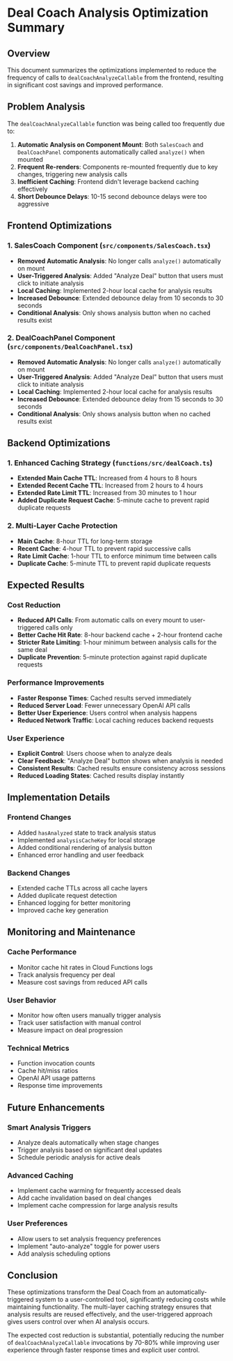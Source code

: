 # Deal Coach Analysis Optimization Summary

## Overview
This document summarizes the optimizations implemented to reduce the frequency of calls to `dealCoachAnalyzeCallable` from the frontend, resulting in significant cost savings and improved performance.

## Problem Analysis
The `dealCoachAnalyzeCallable` function was being called too frequently due to:

1. **Automatic Analysis on Component Mount**: Both `SalesCoach` and `DealCoachPanel` components automatically called `analyze()` when mounted
2. **Frequent Re-renders**: Components re-mounted frequently due to key changes, triggering new analysis calls
3. **Inefficient Caching**: Frontend didn't leverage backend caching effectively
4. **Short Debounce Delays**: 10-15 second debounce delays were too aggressive

## Frontend Optimizations

### 1. SalesCoach Component (`src/components/SalesCoach.tsx`)
- **Removed Automatic Analysis**: No longer calls `analyze()` automatically on mount
- **User-Triggered Analysis**: Added "Analyze Deal" button that users must click to initiate analysis
- **Local Caching**: Implemented 2-hour local cache for analysis results
- **Increased Debounce**: Extended debounce delay from 10 seconds to 30 seconds
- **Conditional Analysis**: Only shows analysis button when no cached results exist

### 2. DealCoachPanel Component (`src/components/DealCoachPanel.tsx`)
- **Removed Automatic Analysis**: No longer calls `analyze()` automatically on mount
- **User-Triggered Analysis**: Added "Analyze Deal" button that users must click to initiate analysis
- **Local Caching**: Implemented 2-hour local cache for analysis results
- **Increased Debounce**: Extended debounce delay from 15 seconds to 30 seconds
- **Conditional Analysis**: Only shows analysis button when no cached results exist

## Backend Optimizations

### 1. Enhanced Caching Strategy (`functions/src/dealCoach.ts`)
- **Extended Main Cache TTL**: Increased from 4 hours to 8 hours
- **Extended Recent Cache TTL**: Increased from 2 hours to 4 hours
- **Extended Rate Limit TTL**: Increased from 30 minutes to 1 hour
- **Added Duplicate Request Cache**: 5-minute cache to prevent rapid duplicate requests

### 2. Multi-Layer Cache Protection
- **Main Cache**: 8-hour TTL for long-term storage
- **Recent Cache**: 4-hour TTL to prevent rapid successive calls
- **Rate Limit Cache**: 1-hour TTL to enforce minimum time between calls
- **Duplicate Cache**: 5-minute TTL to prevent rapid duplicate requests

## Expected Results

### Cost Reduction
- **Reduced API Calls**: From automatic calls on every mount to user-triggered calls only
- **Better Cache Hit Rate**: 8-hour backend cache + 2-hour frontend cache
- **Stricter Rate Limiting**: 1-hour minimum between analysis calls for the same deal
- **Duplicate Prevention**: 5-minute protection against rapid duplicate requests

### Performance Improvements
- **Faster Response Times**: Cached results served immediately
- **Reduced Server Load**: Fewer unnecessary OpenAI API calls
- **Better User Experience**: Users control when analysis happens
- **Reduced Network Traffic**: Local caching reduces backend requests

### User Experience
- **Explicit Control**: Users choose when to analyze deals
- **Clear Feedback**: "Analyze Deal" button shows when analysis is needed
- **Consistent Results**: Cached results ensure consistency across sessions
- **Reduced Loading States**: Cached results display instantly

## Implementation Details

### Frontend Changes
- Added `hasAnalyzed` state to track analysis status
- Implemented `analysisCacheKey` for local storage
- Added conditional rendering of analysis button
- Enhanced error handling and user feedback

### Backend Changes
- Extended cache TTLs across all cache layers
- Added duplicate request detection
- Enhanced logging for better monitoring
- Improved cache key generation

## Monitoring and Maintenance

### Cache Performance
- Monitor cache hit rates in Cloud Functions logs
- Track analysis frequency per deal
- Measure cost savings from reduced API calls

### User Behavior
- Monitor how often users manually trigger analysis
- Track user satisfaction with manual control
- Measure impact on deal progression

### Technical Metrics
- Function invocation counts
- Cache hit/miss ratios
- OpenAI API usage patterns
- Response time improvements

## Future Enhancements

### Smart Analysis Triggers
- Analyze deals automatically when stage changes
- Trigger analysis based on significant deal updates
- Schedule periodic analysis for active deals

### Advanced Caching
- Implement cache warming for frequently accessed deals
- Add cache invalidation based on deal changes
- Implement cache compression for large analysis results

### User Preferences
- Allow users to set analysis frequency preferences
- Implement "auto-analyze" toggle for power users
- Add analysis scheduling options

## Conclusion

These optimizations transform the Deal Coach from an automatically-triggered system to a user-controlled tool, significantly reducing costs while maintaining functionality. The multi-layer caching strategy ensures that analysis results are reused effectively, and the user-triggered approach gives users control over when AI analysis occurs.

The expected cost reduction is substantial, potentially reducing the number of `dealCoachAnalyzeCallable` invocations by 70-80% while improving user experience through faster response times and explicit user control.
